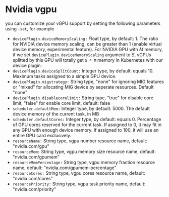 # Nvidia vgpu

you can customize your vGPU support by setting the following parameters using `-set`, for example

* `devicePlugin.deviceMemoryScaling:`
Float type, by default: 1. The ratio for NVIDIA device memory scaling, can be greater than 1 (enable virtual device memory, experimental feature). For NVIDIA GPU with *M* memory, if we set `devicePlugin.deviceMemoryScaling` argument to *S*, vGPUs splitted by this GPU will totally get `S * M` memory in Kubernetes with our device plugin.
* `devicePlugin.deviceSplitCount:`
Integer type, by default: equals 10. Maximum tasks assigned to a simple GPU device.
* `devicePlugin.migstrategy:`
String type, "none" for ignoring MIG features or "mixed" for allocating MIG device by seperate resources. Default "none"
* `devicePlugin.disablecorelimit:`
String type, "true" for disable core limit, "false" for enable core limit, default: false
* `scheduler.defaultMem:`
Integer type, by default: 5000. The default device memory of the current task, in MB
* `scheduler.defaultCores:`
Integer type, by default: equals 0. Percentage of GPU cores reserved for the current task. If assigned to 0, it may fit in any GPU with enough device memory. If assigned to 100, it will use an entire GPU card exclusively.
* `resourceName:`
String type, vgpu number resource name, default: "nvidia.com/gpu"
* `resourceMem:`
String type, vgpu memory size resource name, default: "nvidia.com/gpumem"
* `resourceMemPercentage:`
String type, vgpu memory fraction resource name, default: "nvidia.com/gpumem-percentage"
* `resourceCores:`
String type, vgpu cores resource name, default: "nvidia.com/cores"
* `resourcePriority:`
String type, vgpu task priority name, default: "nvidia.com/priority"